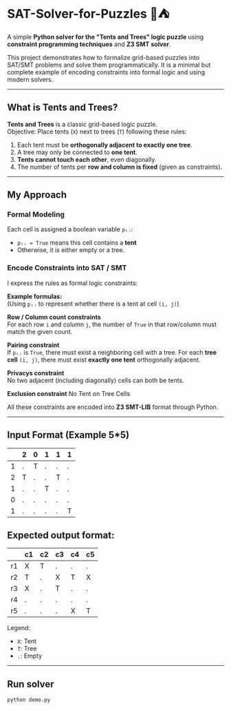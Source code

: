 # SAT-Solver-for-Puzzles 🎄⛺️

A simple **Python solver for the "Tents and Trees" logic puzzle** using **constraint programming techniques** and **Z3 SMT solver**.

This project demonstrates how to formalize grid-based puzzles into SAT/SMT problems and solve them programmatically. It is a minimal but complete example of encoding constraints into formal logic and using modern solvers.

---

## What is Tents and Trees?

**Tents and Trees** is a classic grid-based logic puzzle.  
Objective: Place tents (`X`) next to trees (`T`) following these rules:
1. Each tent must be **orthogonally adjacent to exactly one tree**.
2. A tree may only be connected to **one tent**.
3. **Tents cannot touch each other**, even diagonally.
4. The number of tents per **row and column is fixed** (given as constraints).

---

## My Approach

### Formal Modeling
Each cell is assigned a boolean variable `pᵢⱼ`:
- `pᵢⱼ = True` means this cell contains a **tent**
- Otherwise, it is either empty or a tree.

### Encode Constraints into SAT / SMT
I express the rules as formal logic constraints:

**Example formulas:**  
(Using `pᵢⱼ` to represent whether there is a tent at cell `(i, j)`)

**Row / Column count constraints**  
For each row `i` and column `j`, the number of `True` in that row/column must match the given count.

**Pairing constraint**  
If `pᵢⱼ` is `True`, there must exist a neighboring cell with a tree.
For each **tree cell** `(i, j)`, there must exist **exactly one tent** orthogonally adjacent.

**Privacys constraint**  
No two adjacent (including diagonally) cells can both be tents.

**Exclusion constraint**
No Tent on Tree Cells

All these constraints are encoded into **Z3 SMT-LIB** format through Python.

---

## Input Format (Example 5*5)

|     | 2  | 0  | 1  | 1  | 1  |
|-----|----|----|----|----|----|
| 1 | .  | T  | .  | .  | .  |
| 2 | T  | .  | .  | T  | .  |
| 1 | .  | .  | T  | .  | .  |
| 0 | .  | .  | .  | .  | .  |
| 1 | .  | .  | .  | .  | T  |


## Expected output format:

|     | c1  | c2  | c3  | c4  | c5  |
|-----|----|----|----|----|----|
| r1 | X  | T  | .  | .  | .  |
| r2 | T  | .  | X  | T  | X  |
| r3 | X  | .  | T  | .  | .  |
| r4 | .  | .  | .  | .  | .  |
| r5 | .  | .  | .  | X  | T  |

Legend:
- `X`: Tent
- `T`: Tree
- `.`: Empty

---

## Run solver
```bash
python demo.py


